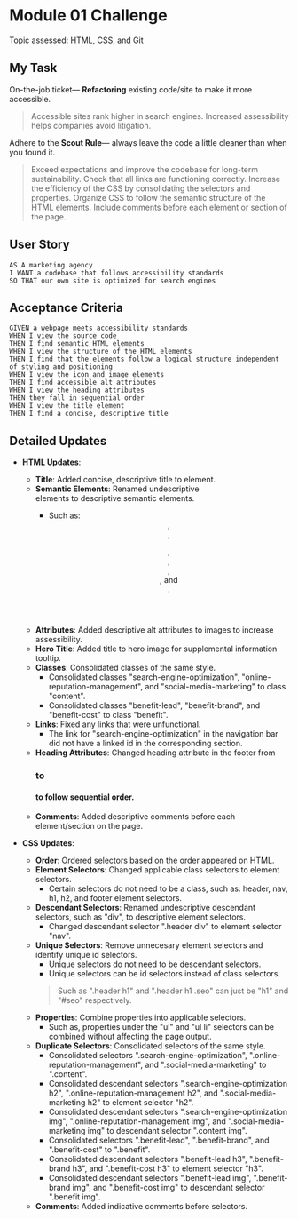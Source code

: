 # Module 01 Challenge
Topic assessed: HTML, CSS, and Git

## My Task

On-the-job ticket&mdash; **Refactoring** existing code/site to make it more accessible.

> Accessible sites rank higher in search engines. 
> Increased assessibility helps companies avoid litigation.

Adhere to the **Scout Rule**&mdash; always leave the code a little cleaner than when you found it.

> Exceed expectations and improve the codebase for long-term sustainability. 
> Check that all links are functioning correctly.
> Increase the efficiency of the CSS by consolidating the selectors and properties.
> Organize CSS to follow the semantic structure of the HTML elements.
> Include comments before each element or section of the page.

## User Story

```
AS A marketing agency
I WANT a codebase that follows accessibility standards
SO THAT our own site is optimized for search engines
```

## Acceptance Criteria

```
GIVEN a webpage meets accessibility standards
WHEN I view the source code
THEN I find semantic HTML elements
WHEN I view the structure of the HTML elements
THEN I find that the elements follow a logical structure independent of styling and positioning
WHEN I view the icon and image elements
THEN I find accessible alt attributes
WHEN I view the heading attributes
THEN they fall in sequential order
WHEN I view the title element
THEN I find a concise, descriptive title
```

## Detailed Updates

* **HTML Updates**: 
  * **Title**: Added concise, descriptive title to <head> element.
  * **Semantic Elements**: Renamed undescriptive <div> elements to descriptive semantic elements.
    * Such as: <header>, <nav>, <figure>, <main>, <section>, <aside>, and <footer>.
  * **Attributes**: Added descriptive alt attributes to images to increase assessibility.
  * **Hero Title**: Added title to hero image for supplemental information tooltip.
  * **Classes**: Consolidated classes of the same style.
    * Consolidated classes "search-engine-optimization", "online-reputation-management", and "social-media-marketing" to class "content".
    * Consolidated classes "benefit-lead", "benefit-brand", and "benefit-cost" to class "benefit".
  * **Links**: Fixed any links that were unfunctional.
    * The link for "search-engine-optimization" in the navigation bar did not have a linked id in the corresponding section.
  * **Heading Attributes**: Changed heading attribute in the footer from <h3> to <h4> to follow sequential order.
  * **Comments**: Added descriptive comments before each element/section on the page.

* **CSS Updates**: 
  * **Order**: Ordered selectors based on the order appeared on HTML.
  * **Element Selectors**: Changed applicable class selectors to element selectors.
    * Certain selectors do not need to be a class, such as: header, nav, h1, h2, and footer element selectors.
  * **Descendant Selectors**: Renamed undescriptive descendant selectors, such as "div", to descriptive element selectors.
    * Changed descendant selector ".header div" to element selector "nav".
  * **Unique Selectors**: Remove unnecesary element selectors and identify unique id selectors.
    * Unique selectors do not need to be descendant selectors.
    * Unique selectors can be id selectors instead of class selectors.
    > Such as ".header h1" and ".header h1 .seo" can just be "h1" and "#seo" respectively.
  * **Properties**: Combine properties into applicable selectors.
    * Such as, properties under the "ul" and "ul li" selectors can be combined without affecting the page output.
  * **Duplicate Selectors**: Consolidated selectors of the same style.
    * Consolidated selectors ".search-engine-optimization", ".online-reputation-management", and ".social-media-marketing" to ".content".
    * Consolidated descendant selectors ".search-engine-optimization h2", ".online-reputation-management h2", and ".social-media-marketing h2" to element selector "h2".
    * Consolidated descendant selectors ".search-engine-optimization img", ".online-reputation-management img", and ".social-media-marketing img" to descendant selector ".content img".
    * Consolidated selectors ".benefit-lead", ".benefit-brand", and ".benefit-cost" to ".benefit".
    * Consolidated descendant selectors ".benefit-lead h3", ".benefit-brand h3", and ".benefit-cost h3" to element selector "h3".
    * Consolidated descendant selectors ".benefit-lead img", ".benefit-brand img", and ".benefit-cost img" to descendant selector ".benefit img".
  * **Comments**: Added indicative comments before selectors.